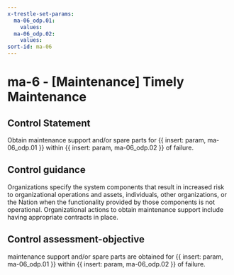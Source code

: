 ```yaml
---
x-trestle-set-params:
  ma-06_odp.01:
    values:
  ma-06_odp.02:
    values:
sort-id: ma-06
---
```


# ma-6 - \[Maintenance\] Timely Maintenance

## Control Statement

Obtain maintenance support and/or spare parts for {{ insert: param, ma-06_odp.01 }} within {{ insert: param, ma-06_odp.02 }} of failure.

## Control guidance

Organizations specify the system components that result in increased risk to organizational operations and assets, individuals, other organizations, or the Nation when the functionality provided by those components is not operational. Organizational actions to obtain maintenance support include having appropriate contracts in place.

## Control assessment-objective

maintenance support and/or spare parts are obtained for {{ insert: param, ma-06_odp.01 }} within {{ insert: param, ma-06_odp.02 }} of failure.
